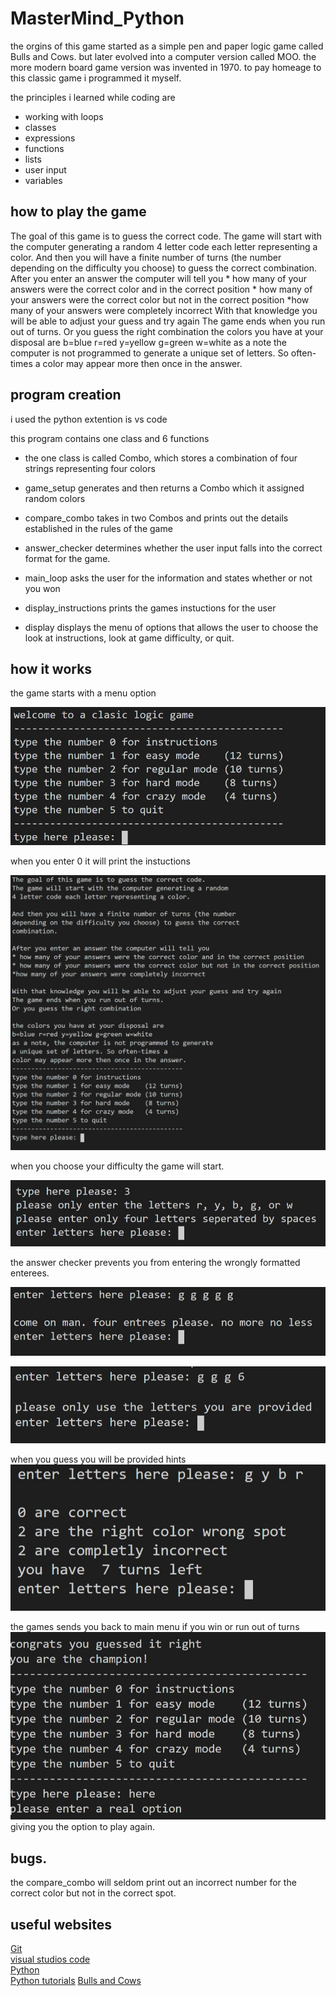 # MasterMind_Python

<p>
the orgins of this game started as a simple pen and paper logic game called Bulls and Cows. 
but later evolved into a computer version called MOO. the more modern board game version was invented in 1970.
to pay homeage to this classic game i programmed it myself.
</p>

the principles i learned while coding are 
* working with loops
* classes
* expressions
* functions
* lists 
* user input
* variables


## how to play the game
<p>
The goal of this game is to guess the correct code. 
The game will start with the computer generating a random 4 letter code each letter representing a color. 
And then you will have a finite number of turns (the number depending on the difficulty you choose) to guess the correct combination. 
After you enter an answer the computer will tell you
* how many of your answers were the correct color and in the correct position 
* how many of your answers were the correct color but not in the correct position
*how many of your answers were completely incorrect
With that knowledge you will be able to adjust your guess and try again
The game ends when you run out of turns. Or you guess the right combination
the colors you have at your disposal are b=blue r=red y=yellow g=green w=white
as a note the computer is not programmed to generate a unique set of letters. So often-times a
color may appear more then once in the answer.  
</p>

## program creation

i used the python extention is vs code

this program contains one class and 6 functions

* the one class is called Combo, which stores
a combination of four strings representing four 
colors

* game_setup generates and then returns
a Combo which it assigned random colors

* compare_combo takes in two Combos and prints out the details established in the rules of the game

* answer_checker determines whether the user input falls into the correct format for the game.

* main_loop asks the user for the information and states whether or not you won

* display_instructions prints the games instuctions for the user

* display displays the menu of options that allows the user to choose the look at instructions, look at game difficulty, or quit.


## how it works

the game starts with a menu option

![menu example](https://github.com/bshort95/MasterMind_Python/blob/master/Capture.JPG?raw=true)

when you enter 0 it will print the instuctions

![instructions example](https://github.com/bshort95/MasterMind_Python/blob/master/Capture1.JPG?raw=true)

when you choose your difficulty the game will start.

![starting example](https://github.com/bshort95/MasterMind_Python/blob/master/Capture2.JPG?raw=true)

the answer checker prevents you from entering the wrongly formatted enterees. 

![wrong number example](https://github.com/bshort95/MasterMind_Python/blob/master/Capture3.JPG?raw=true)

![wrong character example](https://github.com/bshort95/MasterMind_Python/blob/master/Capture4.JPG?raw=true)

when you guess you will be provided hints
![hint example](https://github.com/bshort95/MasterMind_Python/blob/master/Capture5.JPG?raw=true)

the games sends you back to main menu if you win
or run out of turns
![winning example](https://github.com/bshort95/MasterMind_Python/blob/master/Capture6.JPG?raw=true)
giving you the option to play again.


## bugs.

the compare_combo will seldom print out an incorrect number for 
the correct color but not in the correct spot. 

## useful websites
[Git](https://git-scm.com/)  
[visual studios code](https://code.visualstudio.com/)  
[Python](https://www.python.org/)  
[Python tutorials](https://www.w3schools.com/python)
[Bulls and Cows](https://en.wikipedia.org/wiki/Bulls_and_Cows)


